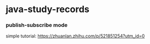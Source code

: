 # java-study-records

### publish-subscribe mode
simple tutorial: https://zhuanlan.zhihu.com/p/521851254?utm_id=0
